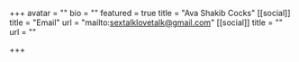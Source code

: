 +++
avatar = ""
bio = ""
featured = true
title = "Ava Shakib Cocks"
[[social]]
title = "Email"
url = "mailto:sextalklovetalk@gmail.com"
[[social]]
title = ""
url = ""

+++
